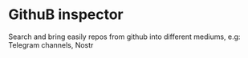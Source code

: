 # GithuB inspector
Search and bring easily repos from github into different mediums, e.g: Telegram channels, Nostr
